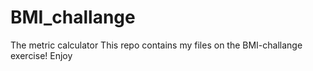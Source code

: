# BMI_challange
The metric calculator
This repo contains my files on the BMI-challange exercise! Enjoy
